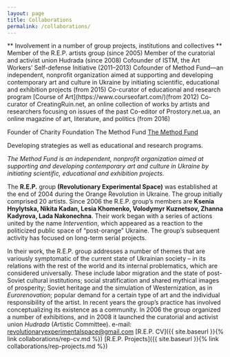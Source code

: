 ```yaml
---
layout: page
title: Collaborations
permalink: /collaborations/
---
```


<section markdown="1" class="EN">
** Involvement in a number of group projects, institutions and collectives **
Member of the R.E.P. artists group (since 2005)
Member of the curatorial and activist union Hudrada (since 2008)
Cofounder of ISTM, the Art Workers’ Self-defense Initiative (2011–2013)
Cofounder of Method Fund—an independent, nonprofit organization aimed at supporting and developing contemporary art and culture in Ukraine by initiating scientific, educational and exhibition projects (from 2015)
Co-curator of educational and research program [Course of Art](https://www.courseofart.com/)(from 2012)
Co-curator of CreatingRuin.net, an online collection of works by artists and researchers focusing on issues of the past
Co-editor of Prostory.net.ua, an online magazine of art, literature, and politics (from 2016)


Founder of Charity Foundation The Method Fund
[The Method Fund](https://www.methodfund.org/) 

Developing strategies as well as educational and research programs.

*The Method Fund is an independent, nonprofit organization aimed at supporting and developing contemporary art and culture in Ukraine by initiating scientific, educational and exhibition projects.*


The **R.E.P.** group **(Revolutionary Experimental Space)** was established at the end of 2004 during the Orange Revolution in Ukraine. The group initially comprised 20 artists. Since 2006 the R.E.P. group’s members are **Ksenia Hnylytska, Nikita Kadan, Lesia Khomenko, Volodymyr Kuznetsov, Zhanna Kadyrova, Lada Nakonechna**. Their work began with a series of actions united by the name *Intervention*, which appeared as a reaction to the politicized public space of “post-orange” Ukraine. The group’s subsequent activity has focused on long-term serial projects. 

In their work, the R.E.P. group addresses a number of themes that are variously symptomatic of the current state of Ukrainian society – in its relations with the rest of the world and its internal problematics, which are considered universally. These include labor migration and the state of post-Soviet cultural institutions; social stratification and shared mythical images of prosperity; Soviet heritage and the simulation of Westernization, as in *Eurorenovation*; popular demand for a certain type of art and the individual responsibility of the artist. In recent years the group’s practice has involved conceptualizing its existence as a community. In 2006 the group organized a number of exhibitions, and in 2008 it launched the curatorial and activist union *Hudrada* (Artistic Committee). 
e-mail: <revolutionaryexperimentalspace@gmail.com>
[R.E.P. CV]({{ site.baseurl }}{% link collaborations/rep-cv.md %})
[R.E.P. Projects]({{ site.baseurl }}{% link collaborations/rep-projects.md %})
</section>

<section markdown="1" class="UKR">

</section>